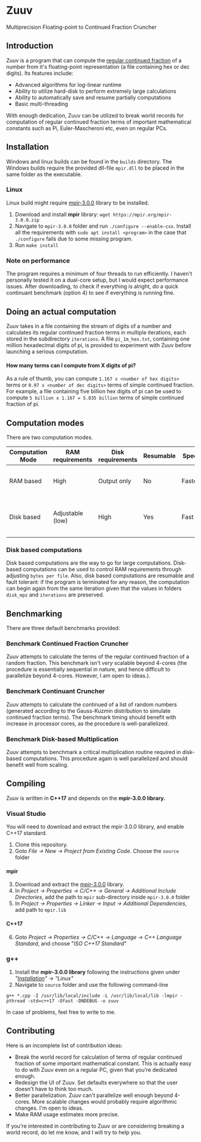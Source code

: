 # Zuuv
Multiprecision Floating-point to Continued Fraction Cruncher

## Introduction
Zuuv is a program that can compute the [regular continued fraction](https://en.wikipedia.org/wiki/Continued_fraction) of a number from it's floating-point representation (a file containing hex or dec digits). Its features include:
* Advanced algorithms for log-linear runtime
* Ability to utilize hard-disk to perform extremely large calculations
* Ability to automatically save and resume partially computations
* Basic multi-threading

With enough dedication, Zuuv can be utilized to break world records for computation of regular continued fraction terms of important mathematical constants such as Pi, Euler-Mascheroni etc, even on regular PCs.

## Installation
Windows and linux builds can be found in the `builds` directory. The Windows builds require the provided dll-file `mpir.dll` to be placed in the same folder as the executable.
### Linux
Linux build might require [mpir-3.0.0](https://mpir.org/mpir-3.0.0.zip) library to be installed.
1. Download and install **mpir** library: `wget https://mpir.org/mpir-3.0.0.zip`
2. Navigate to `mpir-3.0.0` folder and run `./configure --enable-cxx`. Install all the requirements with `sudo apt install <program>` in the case that `./configure` fails due to some missing program.
3. Run `make install`

### Note on performance
The program requires a minimum of four threads to run efficiently. I haven't personally tested it on a dual-core setup, but I would expect performance issues.
After downloading, to check if everything is alright, do a quick continuant benchmark (option 4) to see if everything is running fine.

## Doing an actual computation
Zuuv takes in a file containing the stream of digits of a number and calculates its regular continued fraction terms in multiple iterations, each stored in the subdirectory `iterations`. A file `pi_1m_hex.txt`, containing one million hexadecimal digits of pi, is provided to experiment with Zuuv before launching a serious computation.

#### How many terms can I compute from X digits of pi?
As a rule of thumb, you can compute `1.167 x <number of hex digits>` terms or `0.97 x <number of dec digits>` terms of simple continued fraction. For example, a file containing five billion hex digits of pi can be used to compute `5 billion x 1.167 = 5.835 billion` terms of simple continued fraction of pi.

## Computation modes
There are two computation modes.

| Computation Mode | RAM requirements | Disk requirements | Resumable |  Speed  | Comments |
| ---------------- | ---------------- | ----------------- | --------- | ------- | -------- |
|     RAM based    |       High       |    Output only    |     No    | Fastest | Use for small computations that can fit in RAM |
|    Disk based    | Adjustable (low) |       High        |    Yes    |   Fast  | Use for large computations that can't entirely be done in RAM |

### Disk based computations
Disk based computations are the way to go for large computations. Disk-based computations can be used to control RAM requirements through adjusting `bytes per file`. Also, disk based computations are resumable and fault tolerant: if the program is terminated for any reason, the computation can begin again from the same iteration given that the values in folders `disk_mpz` and `iterations` are preserved.

## Benchmarking
There are three default benchmarks provided:
### Benchmark Continued Fraction Cruncher
Zuuv attempts to calculate the terms of the regular continued fraction of a random fraction. This benchmark isn't _very_ scalable beyond 4-cores (the procedure is essentially sequential in nature, and hence difficult to parallelize beyond 4-cores. However, I am open to ideas.).
### Benchmark Continuant Cruncher
Zuuv attempts to calculate the continued of a list of random numbers (generated according to the Gauss-Kuzmin distribution to simulate continued fraction terms). The benchmark timing should benefit with increase in processor cores, as the procedure is well-parallelized.
### Benchmark Disk-based Multiplication
Zuuv attempts to benchmark a critical multiplication routine required in disk-based computations. This procedure again is well parallelized and should benefit well from scaling.

## Compiling
Zuuv is written in **C++17** and depends on the **mpir-3.0.0 library.**
### Visual Studio
You will need to download and extract the mpir-3.0.0 library, and enable C++17 standard.
1. Clone this repository.
2. Goto _File -> New -> Project from Existing Code_. Choose the `source` folder
#### mpir
3. Download and extract the [mpir-3.0.0](https://mpir.org/mpir-3.0.0.zip) library.
4. In _Project -> Properties -> C/C++ -> General -> Additional Include Directories_, add the path to `mpir` sub-directory inside `mpir-3.0.0` folder
5. In _Project -> Properties -> Linker -> Input -> Additional Dependencies_, add path to `mpir.lib`
#### C++17
6. Goto _Project -> Properties -> C/C++ -> Language -> C++ Language Standard_, and choose "_ISO C++17 Standard_"
### g++
1. Install the **mpir-3.0.0 library** following the instructions given under _"[Installation](#installation)" -> "Linux"_
2. Navigate to `source` folder and use the following command-line

`g++ *.cpp -I /usr/lib/local/include -L /usr/lib/local/lib -lmpir -pthread -std=c++17 -Ofast -DNDEBUG -o zuuv`

In case of problems, feel free to write to me.

## Contributing
Here is an incomplete list of contribution ideas:
* Break the world record for calculation of terms of regular continued fraction of some important mathematical constant. This is actually easy to do with Zuuv even on a regular PC, given that you're dedicated enough.
* Redesign the UI of Zuuv. Set defaults everywhere so that the user doesn't have to think too much.
* Better parallelization. Zuuv can't parallelize well enough beyond 4-cores. More scalable changes would probably require algorithmic changes. I'm open to ideas.
* Make RAM usage estimates more precise.

If you're interested in contributing to Zuuv or are considering breaking a world record, do let me know, and I will try to help you.
